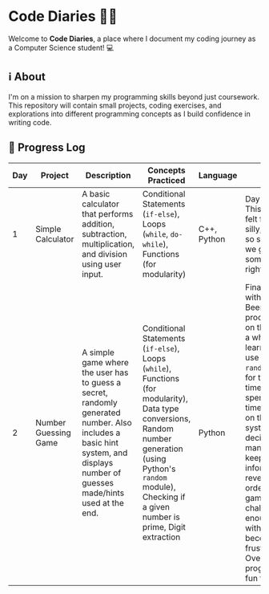 # Code Diaries 🍄🌿 

Welcome to **Code Diaries**, a place where I document my coding journey as a Computer Science student! 💻

## ℹ️ About 
I'm on a mission to sharpen my programming skills beyond just coursework. This repository will contain small projects, coding exercises, and explorations into different programming concepts as I build confidence in writing code.

## 📌 Progress Log 
| Day  | Project | Description | Concepts Practiced | Language | Notes |
|------|---------|-------------|--------------------|----------|-------|
| 1    | Simple Calculator | A basic calculator that performs addition, subtraction, multiplication, and division using user input.| Conditional Statements (`if-else`), Loops (`while`, `do-while`), Functions (for modularity) | C++, Python | Day 1 down! This project felt far too silly, since it's so simple, but we gotta start somewhere, right?|
| 2    | Number Guessing Game | A simple game where the user has to guess a secret, randomly generated number. Also includes a basic hint system, and displays number of guesses made/hints used at the end. | Conditional Statements (`if-else`), Loops (`while`), Functions (for modularity), Data type conversions, Random number generation (using Python's `random` module), Checking if a given number is prime, Digit extraction | Python | Finally done with Day 2! Been procrastinating on this one for a while. I learned how to use Python's `random` module for the first time. I also spent a lot of time working on the hints system - deciding how many hints to keep and what information to reveal in what order, so the game remains challenging enough without becoming frustrating. Overall this program was fun to write!|
